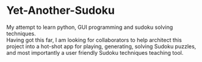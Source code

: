 # Yet-Another-Sudoku

My attempt to learn python, GUI programming and sudoku solving techniques.  
Having got this far, I am looking for collaborators to help architect this 
project into a hot-shot app for playing, generating, solving Sudoku 
puzzles, and most importantly a user friendly Sudoku techniques teaching 
tool.  

